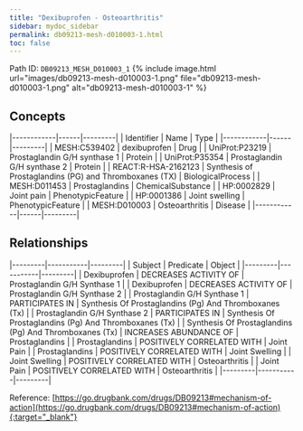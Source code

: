 ```yaml
---
title: "Dexibuprofen - Osteoarthritis"
sidebar: mydoc_sidebar
permalink: db09213-mesh-d010003-1.html
toc: false 
---
```



Path ID: `DB09213_MESH_D010003_1`
{% include image.html url="images/db09213-mesh-d010003-1.png" file="db09213-mesh-d010003-1.png" alt="db09213-mesh-d010003-1" %}

## Concepts

|------------|------|---------|
| Identifier | Name | Type    |
|------------|------|---------|
| MESH:C539402 | dexibuprofen | Drug |
| UniProt:P23219 | Prostaglandin G/H synthase 1 | Protein |
| UniProt:P35354 | Prostaglandin G/H synthase 2 | Protein |
| REACT:R-HSA-2162123 | Synthesis of Prostaglandins (PG) and Thromboxanes (TX) | BiologicalProcess |
| MESH:D011453 | Prostaglandins | ChemicalSubstance |
| HP:0002829 | Joint pain | PhenotypicFeature |
| HP:0001386 | Joint swelling | PhenotypicFeature |
| MESH:D010003 | Osteoarthritis | Disease |
|------------|------|---------|

## Relationships

|---------|-----------|---------|
| Subject | Predicate | Object  |
|---------|-----------|---------|
| Dexibuprofen | DECREASES ACTIVITY OF | Prostaglandin G/H Synthase 1 |
| Dexibuprofen | DECREASES ACTIVITY OF | Prostaglandin G/H Synthase 2 |
| Prostaglandin G/H Synthase 1 | PARTICIPATES IN | Synthesis Of Prostaglandins (Pg) And Thromboxanes (Tx) |
| Prostaglandin G/H Synthase 2 | PARTICIPATES IN | Synthesis Of Prostaglandins (Pg) And Thromboxanes (Tx) |
| Synthesis Of Prostaglandins (Pg) And Thromboxanes (Tx) | INCREASES ABUNDANCE OF | Prostaglandins |
| Prostaglandins | POSITIVELY CORRELATED WITH | Joint Pain |
| Prostaglandins | POSITIVELY CORRELATED WITH | Joint Swelling |
| Joint Swelling | POSITIVELY CORRELATED WITH | Osteoarthritis |
| Joint Pain | POSITIVELY CORRELATED WITH | Osteoarthritis |
|---------|-----------|---------|

Reference: [https://go.drugbank.com/drugs/DB09213#mechanism-of-action](https://go.drugbank.com/drugs/DB09213#mechanism-of-action){:target="_blank"}
